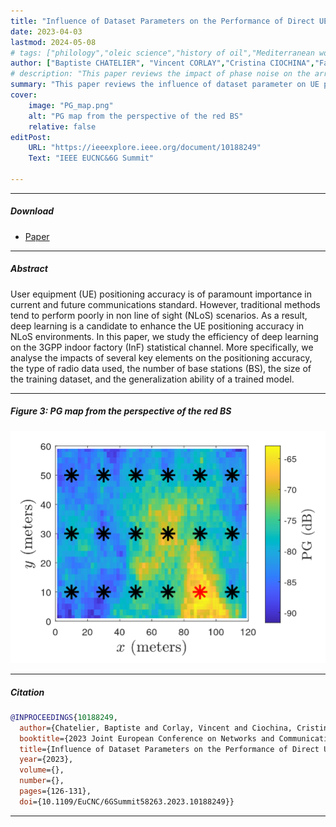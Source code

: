 ```yaml
---
title: "Influence of Dataset Parameters on the Performance of Direct UE Positioning via Deep Learning" 
date: 2023-04-03
lastmod: 2024-05-08
# tags: ["philology","oleic science","history of oil","Mediterranean world"]
author: ["Baptiste CHATELIER", "Vincent CORLAY","Cristina CIOCHINA","Fallou CORLY","Julien GUILLET"]
# description: "This paper reviews the impact of phase noise on the array factor. Published in IEEE WCNC 2023" 
summary: "This paper reviews the influence of dataset parameter on UE positioning performance with deep learning methods. Published in IEEE EUCNC&6G Summit 2023." 
cover:
    image: "PG_map.png"
    alt: "PG map from the perspective of the red BS"
    relative: false
editPost:
    URL: "https://ieeexplore.ieee.org/document/10188249"
    Text: "IEEE EUCNC&6G Summit"

---
```


---

##### Download

+ [Paper](https://arxiv.org/pdf/2304.02308)
<!-- + [Slides](slides.pdf) -->

---

##### Abstract

User equipment (UE) positioning accuracy is of paramount importance in current and future communications standard. However, traditional methods tend to perform poorly in non line of sight (NLoS) scenarios. As a result, deep learning is a candidate to enhance the UE positioning accuracy in NLoS environments. In this paper, we study the efficiency of deep learning on the 3GPP indoor factory (InF) statistical channel. More specifically, we analyse the impacts of several key elements on the positioning accuracy, the type of radio data used, the number of base stations (BS), the size of the training dataset, and the generalization ability of a trained model.

---

##### Figure 3: PG map from the perspective of the red BS

![](PG_map.png)

---

##### Citation

```BibTeX
@INPROCEEDINGS{10188249,
  author={Chatelier, Baptiste and Corlay, Vincent and Ciochina, Cristina and Coly, Fallou and Guillet, Julien},
  booktitle={2023 Joint European Conference on Networks and Communications & 6G Summit (EuCNC/6G Summit)}, 
  title={Influence of Dataset Parameters on the Performance of Direct UE Positioning via Deep Learning}, 
  year={2023},
  volume={},
  number={},
  pages={126-131},
  doi={10.1109/EuCNC/6GSummit58263.2023.10188249}}
```

---